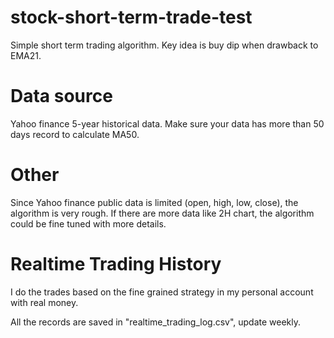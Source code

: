 # stock-short-term-trade-test
Simple short term trading algorithm. Key idea is buy dip when drawback to EMA21.
# Data source
Yahoo finance 5-year historical data. 
Make sure your data has more than 50 days record to calculate MA50.
# Other
Since Yahoo finance public data is limited (open, high, low, close), the algorithm is very rough. 
If there are more data like 2H chart, the algorithm could be fine tuned with more details.

# Realtime Trading History

I do the trades based on the fine grained strategy in my personal account with real money.

All the records are saved in "realtime_trading_log.csv", update weekly.
